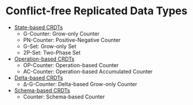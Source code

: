# Conflict-free Replicated Data Types

- [State-based CRDTs](./StateBased)
  - G-Counter: Grow-only Counter
  - PN-Counter: Positive-Negative Counter
  - G-Set: Grow-only Set
  - 2P-Set: Two-Phase Set
- [Operation-based CRDTs](./OperationBased)
  - OP-Counter: Operation-based Counter
  - AC-Counter: Operation-based Accumulated Counter
- [Delta-based CRDTs](./DeltaBased)
  - Δ-G-Counter: Delta-based Grow-only Counter
- [Schema-based CRDTs](./SchemaBased)
  - Counter: Schema-based Counter
